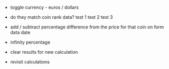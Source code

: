 - toggle currency - euros / dollars

- do they match coin rank data?
  test 1
  test 2 
  test 3

- add / subtract percentage difference from the price for that coin on form data date

- infinity percentage

- clear results for new calculation

- revisit calculations
